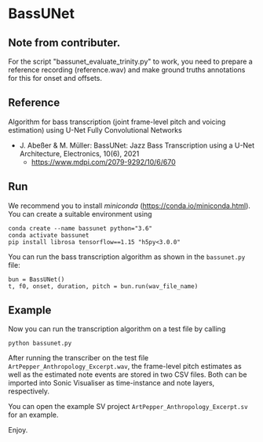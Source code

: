 # BassUNet

## Note from contributer.
For the script "bassunet_evaluate_trinity.py" to work, you need to prepare a reference recording (reference.wav) and make  ground truths annotations for this
for onset and offsets.




## Reference

Algorithm for bass transcription (joint frame-level pitch and voicing estimation) using U-Net Fully Convolutional Networks

  - J. Abeßer & M. Müller: BassUNet: Jazz Bass Transcription using a U-Net Architecture, 
  Electronics, 10(6), 2021 
    - https://www.mdpi.com/2079-9292/10/6/670

## Run
We recommend you to install *miniconda* (https://conda.io/miniconda.html).
You can create a suitable environment using
```
conda create --name bassunet python="3.6"
conda activate bassunet
pip install librosa tensorflow==1.15 "h5py<3.0.0"
```

You can run the bass transcription algorithm as shown in the ``bassunet.py`` file:

```
bun = BassUNet()
t, f0, onset, duration, pitch = bun.run(wav_file_name)
```

## Example

Now you can run the transcription algorithm on a test file by calling
```
python bassunet.py
```

After running the transcriber on the test file ```ArtPepper_Anthropology_Excerpt.wav```, 
the frame-level pitch estimates as well as the estimated note events are stored in two CSV files.
Both can be imported into Sonic Visualiser as time-instance and note layers, respectively.

You can open the example SV project ```ArtPepper_Anthropology_Excerpt.sv``` for an example.

Enjoy.

